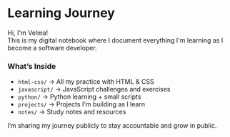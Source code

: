 # Learning Journey
Hi, I'm Velma!  
This is my digital notebook where I document everything I'm learning as I become a software developer.

### What’s Inside

- `html-css/` → All my practice with HTML & CSS
- `javascript/` → JavaScript challenges and exercises
- `python/` → Python learning + small scripts
- `projects/` → Projects I'm building as I learn
- `notes/` → Study notes and resources

I’m sharing my journey publicly to stay accountable and grow in public.
